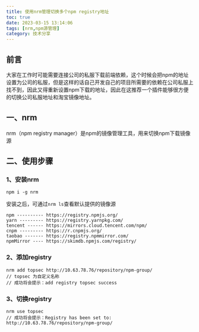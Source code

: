 ```yaml
---
title: 使用nrm管理切换多个npm registry地址
toc: true
date: 2023-03-15 13:14:06
tags: [nrm,npm源管理]
category: 技术分享
---
```

## 前言
大家在工作时可能需要连接公司的私服下载前端依赖，这个时候会把npm的地址设置为公司的私服，但是这样的话自己开发自己的项目所需要的依赖在公司私服上找不到，因此又得重新设置npm下载的地址，因此在这推荐一个插件能够很方便的切换公司私服地址和淘宝镜像地址。

## 一、nrm
nrm（npm registry manager）是npm的镜像管理工具，用来切换npm下载镜像源

## 二、使用步骤
### 1、安装nrm
```
npm i -g nrm
```
安装之后，可通过`nrm ls`查看默认提供的镜像源
```
npm ---------- https://registry.npmjs.org/
yarn --------- https://registry.yarnpkg.com/
tencent ------ https://mirrors.cloud.tencent.com/npm/
cnpm --------- https://r.cnpmjs.org/
taobao ------- https://registry.npmmirror.com/
npmMirror ---- https://skimdb.npmjs.com/registry/
```

### 2、添加registry
```
nrm add topsec http://10.63.78.76/repository/npm-group/
// topsec 为自定义名称
// 成功将会提示：add registry topsec success
```

### 3、切换registry
```
nrm use topsec
// 成功将会提示：Registry has been set to: http://10.63.78.76/repository/npm-group/
```